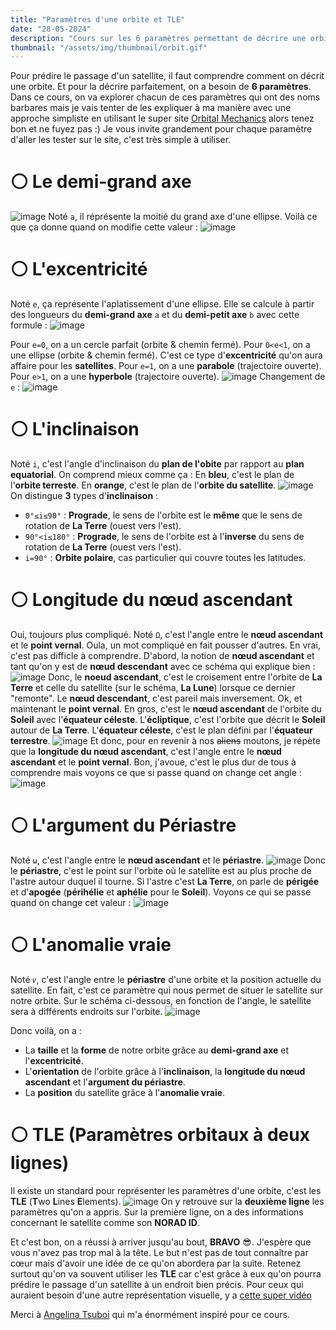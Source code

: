 ```yaml
---
title: "Paramètres d'une orbite et TLE"
date: "28-05-2024"
description: "Cours sur les 6 paramètres permettant de décrire une orbite et les TLE"
thumbnail: "/assets/img/thumbnail/orbit.gif"
---
```

Pour prédire le passage d'un satellite, il faut comprendre comment on décrit une orbite. Et pour la décrire parfaitement, on a besoin de **6 paramètres**. 
Dans ce cours, on va explorer chacun de ces paramètres qui ont des noms barbares mais je vais tenter de les expliquer à ma manière avec une approche simpliste en utilisant le super site [Orbital Mechanics](https://orbitalmechanics.info/) alors tenez bon et ne fuyez pas :) 
Je vous invite grandement pour chaque paramètre d'aller les tester sur le site, c'est très simple à utiliser.

# ⚪️ Le demi-grand axe
![image](../../../assets/img/satellite/basics/orbit1.png)
Noté `a`, il réprésente la moitié du grand axe d'une ellipse.
Voilà ce que ça donne quand on modifie cette valeur : 
![image](../../../assets/img/satellite/basics/orbit2.gif)

# ⚪️ L'excentricité
Noté `e`, ça représente l'aplatissement d'une ellipse. Elle se calcule à partir des longueurs du **demi-grand axe** `a` et du **demi-petit axe** `b` avec cette formule : 
![image](../../../assets/img/satellite/basics/orbit5.svg)

Pour `e=0`, on a un cercle parfait (orbite & chemin fermé).
Pour `0<e<1`, on a une ellipse (orbite & chemin fermé). C'est ce type d'**excentricité** qu'on aura affaire pour les **satellites**.
Pour `e=1`, on a une **parabole** (trajectoire ouverte).
Pour `e>1`, on a une **hyperbole** (trajectoire ouverte).
![image](../../../assets/img/satellite/basics/orbit3.png)
Changement de `e` :
![image](../../../assets/img/satellite/basics/orbit4.gif)

# ⚪️ L'inclinaison
Noté `i`, c'est l'angle d'inclinaison du **plan de l'obite** par rapport au **plan equatorial**. 
On comprend mieux comme ça : 
En **bleu**, c'est le plan de l'**orbite terreste**.
En **orange**, c'est le plan de l'**orbite du satellite**.
![image](../../../assets/img/satellite/basics/orbit6.gif)
On distingue **3** types d'**inclinaison** : 
- `0°≤i≤90°` : **Prograde**, le sens de l'orbite est le **même** que le sens de rotation de **La Terre** (ouest vers l'est).
- `90°<i≤180°` : **Prograde**, le sens de l'orbite est à l'**inverse** du sens de rotation de **La Terre** (ouest vers l'est).
- `i=90°` : **Orbite polaire**, cas particulier qui couvre toutes les latitudes. 
  
# ⚪️ Longitude du nœud ascendant
Oui, toujours plus compliqué. Noté `Ω`, c'est l'angle entre le **nœud ascendant** et le **point vernal**. Oula, un mot compliqué en fait pousser d'autres. 
En vrai, c'est pas difficle à comprendre. 
D'abord, la notion de **nœud ascendant** et tant qu'on y est de **nœud descendant** avec ce schéma qui explique bien : 
![image](../../../assets/img/satellite/basics/orbit7.png)
Donc, le **noeud ascendant**, c'est le croisement entre l'orbite de **La Terre** et celle du satellite (sur le schéma, **La Lune**) lorsque ce dernier "remonte".
Le **nœud descendant**, c'est pareil mais inversement. 
Ok, et maintenant le **point vernal**. En gros, c'est le **nœud ascendant** de l'orbite du **Soleil** avec l'**équateur céleste**.
L'**écliptique**, c'est l'orbite que décrit le **Soleil** autour de **La Terre**. 
L'**équateur céleste**, c'est le plan défini par l'**équateur terrestre**.
![image](../../../assets/img/satellite/basics/orbit8.png)
Et donc, pour en revenir à nos ~~aliens~~ moutons, je répète que la **longitude du nœud ascendant**,  c'est l'angle entre le **nœud ascendant** et le **point vernal**. 
Bon, j'avoue, c'est le plus dur de tous à comprendre mais voyons ce que si passe quand on change cet angle : 
![image](../../../assets/img/satellite/basics/orbit9.gif)

# ⚪️ L'argument du Périastre
Noté `ω`, c'est l'angle entre le **nœud ascendant** et le **périastre**. 
![image](../../../assets/img/satellite/basics/orbit10.png)
Donc le **périastre**, c'est le point sur l'orbite où le satellite est au plus proche de l'astre autour duquel il tourne. 
Si l'astre c'est **La Terre**, on parle de **périgée** et d'**apogée** (**périhélie** et **aphélie** pour le **Soleil**).
Voyons ce qui se passe quand on change cet valeur : 
![image](../../../assets/img/satellite/basics/orbit11.gif)

# ⚪️ L'anomalie vraie
Noté `𝜈`, c'est l'angle entre le **périastre** d'une orbite et la position actuelle du satellite. En fait, c'est ce paramètre qui nous permet de situer le satellite sur notre orbite. Sur le schéma ci-dessous, en fonction de l'angle, le satellite sera à différents endroits sur l'orbite.
![image](../../../assets/img/satellite/basics/orbit12.png)

Donc voilà, on a : 
- La **taille** et la **forme** de notre orbite grâce au **demi-grand axe** et l'**excentricité**.
- L'**orientation** de l'orbite grâce à l'**inclinaison**, la **longitude du nœud ascendant** et l'**argument du périastre**.
- La **position** du satellite grâce à l'**anomalie vraie**.
  
# ⚪️ TLE (Paramètres orbitaux à deux lignes)
Il existe un standard pour représenter les paramètres d'une orbite, c'est les **TLE** (**T**wo **L**ines **E**lements). 
![image](../../../assets/img/satellite/basics/ordbit13.png)
On y retrouve sur la **deuxième ligne** les paramètres qu'on a appris. 
Sur la première ligne, on a des informations concernant le satellite comme son **NORAD ID**. 


Et c'est bon, on a réussi à arriver jusqu'au bout, **BRAVO** 😎.
J'espère que vous n'avez pas trop mal à la tête. Le but n'est pas de tout connaître par cœur mais d'avoir une idée de ce qu'on abordera par la suite. 
Retenez surtout qu'on va souvent utiliser les **TLE** car c'est grâce à eux qu'on pourra prédire le passage d'un satellite à un endroit bien précis. 
Pour ceux qui auraient besoin d'une autre représentation visuelle, y a [cette super vidéo](https://www.youtube.com/watch?v=QZrYaKwZwhI)

Merci à [Angelina Tsuboi](https://www.angelinatsuboi.net) qui m'a énormément inspiré pour ce cours. 